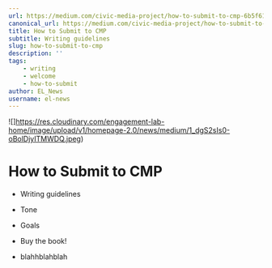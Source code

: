 ```yaml
---
url: https://medium.com/civic-media-project/how-to-submit-to-cmp-6b5f61fc9cef
canonical_url: https://medium.com/civic-media-project/how-to-submit-to-cmp-6b5f61fc9cef
title: How to Submit to CMP
subtitle: Writing guidelines
slug: how-to-submit-to-cmp
description: ''
tags:
    - writing
    - welcome
    - how-to-submit
author: EL_News
username: el-news
---
```


![]https://res.cloudinary.com/engagement-lab-home/image/upload/v1/homepage-2.0/news/medium/1_dgS2sIs0-oBolDjyITMWDQ.jpeg)

# How to Submit to CMP

-   Writing guidelines

-   Tone

-   Goals

-   Buy the book!

-   blahhblahblah
